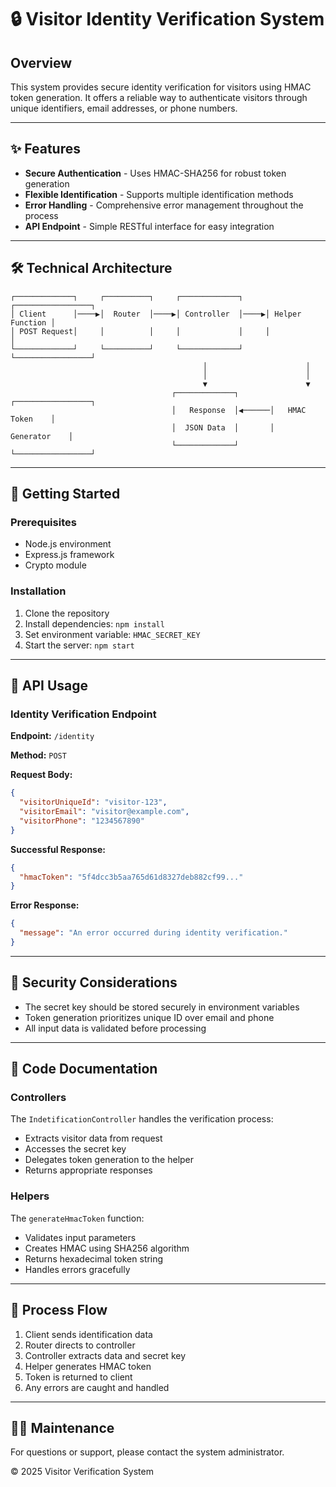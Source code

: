 # 🔒 Visitor Identity Verification System

## Overview

This system provides secure identity verification for visitors using HMAC token generation. It offers a reliable way to authenticate visitors through unique identifiers, email addresses, or phone numbers.

---

## ✨ Features

- **Secure Authentication** - Uses HMAC-SHA256 for robust token generation
- **Flexible Identification** - Supports multiple identification methods
- **Error Handling** - Comprehensive error management throughout the process
- **API Endpoint** - Simple RESTful interface for easy integration

---

## 🛠️ Technical Architecture

```
┌─────────────┐     ┌──────────┐     ┌─────────────┐     ┌─────────────────┐
│ Client      │────▶│  Router  │────▶│ Controller  │────▶│ Helper Function │
│ POST Request│     │          │     │             │     │                 │
└─────────────┘     └──────────┘     └─────────────┘     └─────────────────┘
                                           │                      │
                                           │                      │
                                           ▼                      ▼
                                    ┌─────────────┐       ┌─────────────────┐
                                    │   Response  │◀──────│   HMAC Token    │
                                    │  JSON Data  │       │    Generator    │
                                    └─────────────┘       └─────────────────┘
```

---

## 🚀 Getting Started

### Prerequisites

- Node.js environment
- Express.js framework
- Crypto module

### Installation

1. Clone the repository
2. Install dependencies: `npm install`
3. Set environment variable: `HMAC_SECRET_KEY` 
4. Start the server: `npm start`

---

## 📡 API Usage

### Identity Verification Endpoint

**Endpoint:** `/identity`

**Method:** `POST`

**Request Body:**
```json
{
  "visitorUniqueId": "visitor-123",
  "visitorEmail": "visitor@example.com",
  "visitorPhone": "1234567890"
}
```

**Successful Response:**
```json
{
  "hmacToken": "5f4dcc3b5aa765d61d8327deb882cf99..."
}
```

**Error Response:**
```json
{
  "message": "An error occurred during identity verification."
}
```

---

## 🔐 Security Considerations

- The secret key should be stored securely in environment variables
- Token generation prioritizes unique ID over email and phone
- All input data is validated before processing

---

## 📝 Code Documentation

### Controllers

The `IndetificationController` handles the verification process:
- Extracts visitor data from request
- Accesses the secret key
- Delegates token generation to the helper
- Returns appropriate responses

### Helpers

The `generateHmacToken` function:
- Validates input parameters
- Creates HMAC using SHA256 algorithm
- Returns hexadecimal token string
- Handles errors gracefully

---

## 🔄 Process Flow

1. Client sends identification data
2. Router directs to controller
3. Controller extracts data and secret key
4. Helper generates HMAC token
5. Token is returned to client
6. Any errors are caught and handled

---

## 👨‍💻 Maintenance

For questions or support, please contact the system administrator.

© 2025 Visitor Verification System
